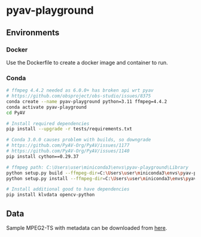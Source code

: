 # pyav-playground

## Environments

### Docker

Use the Dockerfile to create a docker image and container to run.

### Conda

```bash
# ffmpeg 4.4.2 needed as 6.0.0+ has broken api wrt pyav
# https://github.com/obsproject/obs-studio/issues/8375
conda create --name pyav-playground python=3.11 ffmpeg=4.4.2
conda activate pyav-playground
cd PyAV

# Install required dependencies
pip install --upgrade -r tests/requirements.txt

# Conda 3.0.0 causes problem with builds, so downgrade
# https://github.com/PyAV-Org/PyAV/issues/1177
# https://github.com/PyAV-Org/PyAV/issues/1140
pip install cython==0.29.37

# ffmpeg path: C:\Users\user\miniconda3\envs\pyav-playground\Library
python setup.py build --ffmpeg-dir=C:\Users\user\miniconda3\envs\pyav-playground\Library
python setup.py install --ffmpeg-dir=C:\Users\user\miniconda3\envs\pyav-playground\Library

# Install additional good to have dependencies
pip install klvdata opencv-python
```

## Data

Sample MPEG2-TS with metadata can be downloaded from [here](https://www.arcgis.com/home/item.html?id=55ec6f32d5e342fcbfba376ca2cc409a).
